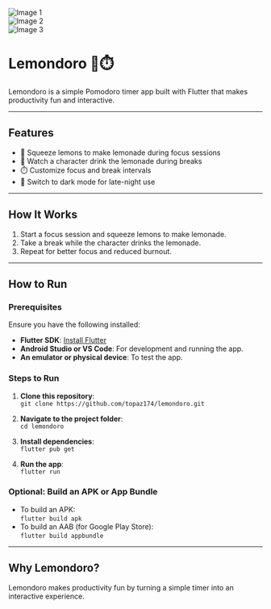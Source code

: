 ![Image 1](images/image1.jpg)  
![Image 2](images/image2.jpg)  
![Image 3](images/image3.jpg)  

# Lemondoro 🍋⏱️  
Lemondoro is a simple Pomodoro timer app built with Flutter that makes productivity fun and interactive.

---

## Features  
- 🍋 Squeeze lemons to make lemonade during focus sessions  
- 🧃 Watch a character drink the lemonade during breaks  
- ⏱️ Customize focus and break intervals  
- 🌙 Switch to dark mode for late-night use  

---

## How It Works  
1. Start a focus session and squeeze lemons to make lemonade.  
2. Take a break while the character drinks the lemonade.  
3. Repeat for better focus and reduced burnout.  

---

## How to Run  

### Prerequisites  
Ensure you have the following installed:  
- **Flutter SDK**: [Install Flutter](https://flutter.dev/docs/get-started/install)  
- **Android Studio or VS Code**: For development and running the app.  
- **An emulator or physical device**: To test the app.  

### Steps to Run  
1. **Clone this repository**:  
   `git clone https://github.com/topaz174/lemondoro.git`

2. **Navigate to the project folder**:  
   `cd lemondoro`

3. **Install dependencies**:  
   `flutter pub get`

4. **Run the app**:  
   `flutter run`

### Optional: Build an APK or App Bundle  
- To build an APK:  
   `flutter build apk`
- To build an AAB (for Google Play Store):  
   `flutter build appbundle`

---

## Why Lemondoro?  
Lemondoro makes productivity fun by turning a simple timer into an interactive experience.
